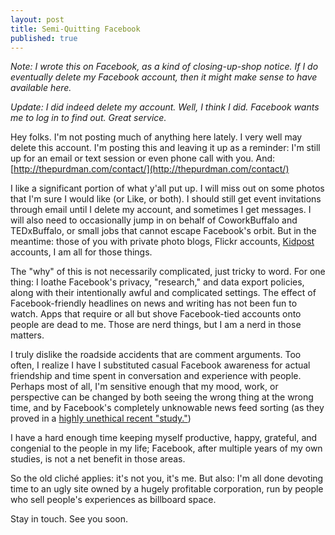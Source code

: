 ```yaml
---
layout: post
title: Semi-Quitting Facebook
published: true
---
```


_Note: I wrote this on Facebook, as a kind of closing-up-shop notice. If I do eventually delete my Facebook account, then it might make sense to have available here._

_Update: I did indeed delete my account. Well, I think I did. Facebook wants me to log in to find out. Great service._

Hey folks. I'm not posting much of anything here lately. I very well may delete this account. I'm posting this and leaving it up as a reminder: I'm still up for an email or text session or even phone call with you. And: [http://thepurdman.com/contact/](http://thepurdman.com/contact/)

I like a significant portion of what y'all put up. I will miss out on some photos that I'm sure I would like (or Like, or both). I should still get event invitations through email until I delete my account, and sometimes I get messages. I will also need to occasionally jump in on behalf of CoworkBuffalo and TEDxBuffalo, or small jobs that cannot escape Facebook's orbit. But in the meantime: those of you with private photo blogs, Flickr accounts, [Kidpost](http://kidpost.net) accounts, I am all for those things.

The "why" of this is not necessarily complicated, just tricky to word. For one thing: I loathe Facebook's privacy, "research," and data export policies, along with their intentionally awful and complicated settings. The effect of Facebook-friendly headlines on news and writing has not been fun to watch. Apps that require or all but shove Facebook-tied accounts onto people are dead to me. Those are nerd things, but I am a nerd in those matters.

I truly dislike the roadside accidents that are comment arguments. Too often, I realize I have I substituted casual Facebook awareness for actual friendship and time spent in conversation and experience with people. Perhaps most of all, I'm sensitive enough that my mood, work, or perspective can be changed by both seeing the wrong thing at the wrong time, and by Facebook's completely unknowable news feed sorting (as they proved in a [highly unethical recent "study."](http://www.theawl.com/2014/06/this-social-network-changed-how-news-works-but-then-it-made-some-news-of-its-own))

I have a hard enough time keeping myself productive, happy, grateful, and congenial to the people in my life; Facebook, after multiple years of my own studies, is not a net benefit in those areas.

So the old cliché applies: it's not you, it's me. But also: I'm all done devoting time to an ugly site owned by a hugely profitable corporation, run by people who sell people's experiences as billboard space.

Stay in touch. See you soon.
